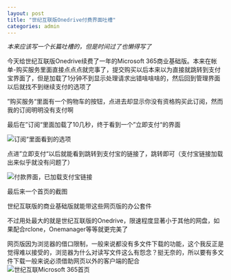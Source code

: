 ```yaml
---
layout: post
title: "世纪互联版Onedrive付费界面吐槽"
categories: admin
---
```

_本来应该写一个长篇吐槽的，但是时间过了也懒得写了_

今天给世纪互联版Onedrive续费了一年的Microsoft 365商业基础版。本来在帐单-购买服务里面直接点点点就完事了，提交购买以后本来以为直接就跳转到支付宝界面了，但是加载了1分钟不到显示处理请求出错啥啥啥的，然后回到管理界面以后就找不到继续支付的选项了

”购买服务“里面有一个购物车的按钮，点进去却显示你没有资格购买此订阅，然而我的订阅明明没有支付啊

最后在”订阅“里面加载了10几秒，终于看到一个”立即支付“的界面

![订阅“里面看到的选项](../../../static/2021-10-23-3.png "”订阅“里面看到的选项")

点进”立即支付“以后就能看到跳转到支付宝的链接了，跳转即可（支付宝链接加载出来似乎就没有问题了）


![付款界面，已加载支付宝链接](../../../static/2021-10-23-2.png "付款界面，已加载支付宝链接")

最后来一个首页的截图

世纪互联版的商业基础版就能带这些网页版的办公套件

不过用处最大的就是世纪互联版的Onedrive，限速程度显著小于其他的网盘，如果配合rclone，Onemanager等等就更完美了

网页版因为浏览器的借口限制，一般来说都没有多文件下载的功能，这个我反正是觉得难以接受的，浏览器为什么对读写文件这么有怨念？挺无奈的，所以要有多文件下载一般来说必须借助网页以外的客户端的配合
![世纪互联Microsoft 365首页](../../../static/2021-10-23-1.png "世纪互联Microsoft 365首页")
